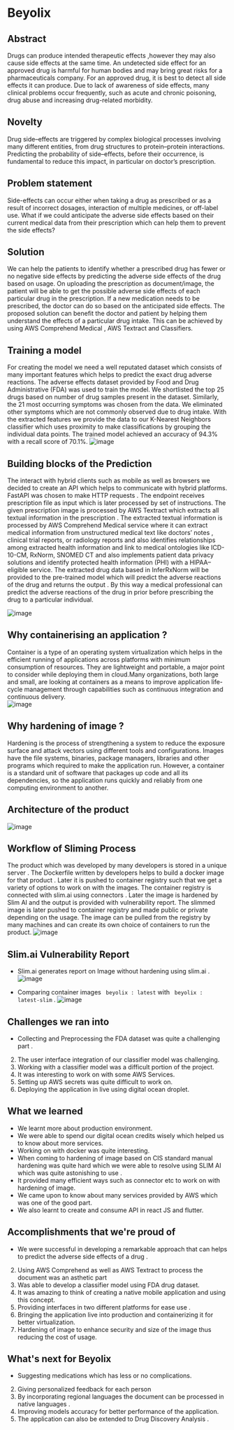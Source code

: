 # Beyolix

## Abstract
Drugs can produce intended therapeutic effects ,however they may also cause side effects at the same time. An undetected side effect for an approved drug is harmful for human bodies and may bring great risks for a pharmaceuticals company. For an approved drug, it is best to detect all side effects it can produce. Due to lack of awareness of side effects, many clinical problems occur frequently, such as acute and chronic poisoning, drug abuse and increasing drug-related morbidity.

## Novelty
Drug side–effects are triggered by complex biological processes involving many different entities, from drug structures to protein–protein interactions. Predicting the probability of side–effects, before their occurrence, is fundamental to reduce this impact, in particular on doctor’s prescription. 

## Problem statement
Side-effects can occur either when taking a drug as prescribed or as a result of incorrect dosages, interaction of multiple medicines, or off-label use. What if we could anticipate the adverse side effects based on their current medical data from their prescription which can help them to prevent the side effects?

## Solution
We can help the patients to identify whether a prescribed drug has fewer or no negative side effects by predicting the adverse side effects of the drug based on usage. On uploading the prescription as document/image, the patient will be able to get the possible adverse side effects of each particular drug in the prescription. If a new medication needs to be prescribed, the doctor can do so based on the anticipated side effects. The proposed solution can benefit the doctor and patient by helping them understand the effects of a particular drug intake. This can be achieved by using AWS Comprehend Medical , AWS Textract and Classifiers.

## Training a model  
For creating the model we need a well reputated dataset which consists of many important features which helps to predict the exact drug adverse reactions. The adverse effects dataset provided by Food and Drug Administrative (FDA) was used to train the model. We shortlisted the top 25 drugs based on number of drug samples present in the dataset. Similarly, the 21 most occurring symptoms was chosen from the data. We eliminated other symptoms which are not commonly observed due to drug intake. With the extracted features we provide the data to our K-Nearest Neighbors classifier which uses proximity to make classifications by grouping the individual data points. The trained model achieved an accuracy of 94.3% with a recall score of 70.1%.
![image](https://user-images.githubusercontent.com/73429989/205744124-b34bf37a-0248-4154-bce2-ad5b1a8362fa.png)

## Building blocks of the Prediction 
The interact with hybrid clients such as mobile as well as browsers we decided to create an API which helps to communicate with hybrid platforms. FastAPI was chosen to make HTTP requests . The endpoint receives prescription file as input which is later processed by set of instructions. The given prescription image is processed by AWS Textract which extracts all textual information in the prescription . The extracted textual information is processed by AWS Comprehend Medical service where it can extract medical information from unstructured medical text like doctors’ notes , clinical trial reports, or radiology reports and also identifies relationships among extracted health information and link to medical ontologies like ICD-10-CM, RxNorm,  SNOMED CT and also implements patient data privacy solutions and identify protected health information (PHI) with a HIPAA–eligible service.  The extracted drug data based in InferRxNorm will be provided to the pre-trained model which will predict the adverse reactions of the drug and returns the output . By this way a medical professional can predict the adverse reactions of the drug in prior before prescribing the drug to a particular individual.

 ![image](https://user-images.githubusercontent.com/73429989/205759201-095c08f0-5fff-40a7-aebc-a89644701939.png)

 
## Why containerising an application ?
Container is a type of an operating system virtualization which helps in the efficient running of applications across platforms with minimum consumption of resources. They are lightweight and portable, a major point to consider while deploying them in cloud.Many organizations, both large and small, are looking at containers as a means to improve application life-cycle management through capabilities such as continuous integration and continuous delivery.  
![image](https://user-images.githubusercontent.com/73429989/205754712-2ec4e7da-1186-42ea-ae94-2229a2271da7.png)

## Why hardening of image ?
Hardening is the process of strengthening a system to reduce the exposure surface and attack vectors using different tools and configurations. Images have the file systems, binaries, package managers, libraries and other programs which required to make the application run. However, a container is a standard unit of software that packages up code and all its dependencies, so the application runs quickly and reliably from one computing environment to another. 

## Architecture of the product
![image](https://user-images.githubusercontent.com/73429989/205759769-4fa564c7-25ff-4e9a-90e3-92f80cf01e73.png)

## Workflow of Sliming Process
The product which was developed by many developers is stored in a unique server . The Dockerfile written by developers helps to build a docker image for that product . Later it is pushed to container registry such that we get a variety of options to work on with the images. The container registry is connected with slim.ai using connectors . Later the image is hardened by Slim AI and the output is provided with vulnerability report. The slimmed image is later pushed to container registry and made public or private depending on the usage. The image can be pulled from the registry by many machines and can create its own choice of containers to run the product.
![image](https://user-images.githubusercontent.com/73429989/205759929-c9aadc06-94f6-4cbe-be18-60563b3ece4a.png)

## Slim.ai Vulnerability Report
- Slim.ai generates report on Image without hardening using slim.ai .
![image](https://user-images.githubusercontent.com/73429989/205741563-59377511-ea0e-4a32-97be-86cc4e2e51ec.png)

- Comparing container images ` beyolix : latest` with ` beyolix : latest-slim` .
![image](https://user-images.githubusercontent.com/73429989/205743210-d2f8fe2d-4099-4504-a015-a57dd53a0cff.png)

## Challenges we ran into
- Collecting and Preprocessing the FDA dataset was quite a challenging part .
2. The user interface integration of our classifier model was challenging.
3. Working with a classifier model was a difficult portion of the project.
4. It was interesting to work on with some AWS Services. 
5. Setting up AWS secrets was quite difficult to work on.
6. Deploying the application in live using digital ocean droplet. 

## What we learned
- We learnt more about production environment. 
- We were able to spend our digital ocean credits wisely which helped us to know about more services. 
- Working on with docker was quite interesting. 
- When coming to hardening of image based on  CIS standard manual hardening was quite hard which we were able to resolve using SLIM AI which was quite astonishing to use . 
- It provided many efficient ways such as connector etc to work on with hardening of image. 
- We came upon to know about many services provided by AWS which was one of the good part. 
- We also learnt to create and consume API in react JS and flutter.

## Accomplishments that we're proud of
- We were successful in developing a remarkable approach that can helps to predict the adverse side effects of a drug .
2. Using AWS Comprehend as well as AWS Textract to process the document was an asthetic part
3. Was able to develop a classifier model using FDA drug dataset.
4. It was amazing to think of creating a native mobile application and using this concept.
5. Providing interfaces in two different platforms for ease use . 
6. Bringing the application live into production  and containerizing it for better virtualization.
7. Hardening of image to enhance security and size of the image thus reducing the cost of usage. 

## What's next for Beyolix
- Suggesting medications which has less or no complications.
2. Giving personalized feedback for each person
3. By incorporating regional languages the document can be processed in native languages .
4. Improving models accuracy for better performance of the application.
5. The application can also be extended to Drug Discovery Analysis .
